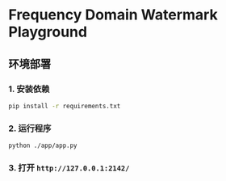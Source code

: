 # Frequency Domain Watermark Playground

## 环境部署

### 1. 安装依赖

```bash
pip install -r requirements.txt
```

### 2. 运行程序

```bash
python ./app/app.py
```

### 3. 打开 `http://127.0.0.1:2142/`
